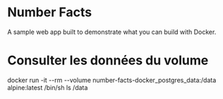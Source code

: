 # Number Facts

A sample web app built to demonstrate what you can build with Docker.

# Consulter les données du volume 
docker run -it --rm --volume number-facts-docker_postgres_data:/data alpine:latest /bin/sh
ls /data